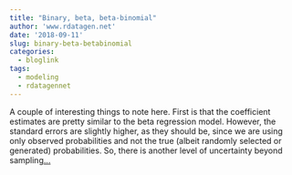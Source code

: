```yaml
---
title: "Binary, beta, beta-binomial"
author: 'www.rdatagen.net'
date: '2018-09-11'
slug: binary-beta-betabinomial
categories:
  - bloglink
tags:
  - modeling
  - rdatagennet
---
```


A couple of interesting things to note here. First is that the coefficient estimates are pretty similar to the beta regression model. However, the standard errors are slightly higher, as they should be, since we are using only observed probabilities and not the true (albeit randomly selected or generated) probabilities. So, there is another level of uncertainty beyond sampling[... <i class="fas fa-external-link-alt"></i>](https://www.rdatagen.net/post/binary-beta-beta-binomial/)


